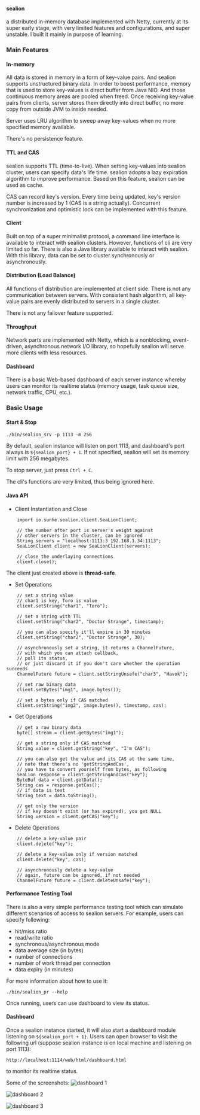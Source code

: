 #### sealion
a distributed in-memory database implemented with Netty, currently at its super early stage, with very limited features and configurations, and super unstable. I built it mainly in purpose of learning.

### Main Features
#### In-memory
All data is stored in memory in a form of key-value pairs. And sealion supports unstructured binary data. In order to boost performance, memory that is used to store key-values is direct buffer from Java NIO. And those continuous memory areas are pooled when freed. Once receiving key-value pairs from clients, server stores them directly into direct buffer, no more copy from outside JVM to inside needed.

Server uses LRU algorithm to sweep away key-values when no more specified memory available.

There's no persistence feature.

#### TTL and CAS
sealion supports TTL (time-to-live). When setting key-values into sealion cluster, users can specify data's life time. sealion adopts a lazy expiration algorithm to improve performance. Based on this feature, sealion can be used as cache.

CAS can record key's version. Every time being updated, key's version number is increased by 1 (CAS is a string actually). Concurrent synchronization and optimistic lock can be implemented with this feature.

#### Client
Built on top of a super minimalist protocol, a command line interface is available to interact with sealion clusters. However, functions of cli are very limited so far. There is also a Java library available to interact with sealion. With this library, data can be set to cluster synchronously or asynchronously.

#### Distribution (Load Balance)
All functions of distribution are implemented at client side. There is not any communication between servers. With consistent hash algorithm, all key-value pairs are evenly distributed to servers in a single cluster.

There is not any failover feature supported.

#### Throughput
Network parts are implemented with Netty, which is a nonblocking, event-driven, asynchronous network I/O library, so hopefully sealion will serve more clients with less resources.

#### Dashboard
There is a basic Web-based dashboard of each server instance whereby users can monitor its realtime status (memory usage, task queue size, network traffic, CPU, etc.).

### Basic Usage
#### Start & Stop
```
./bin/sealion_srv -p 1113 -m 256
```
By default, sealion instance will listen on port 1113, and dashboard's port always is `${sealion_port} + 1`. If not specified, sealion will set its memory limit with 256 megabytes.

To stop server, just press `Ctrl + C`.

The cli's functions are very limited, thus being ignored here.

#### Java API
- Client Instantiation and Close
```
    import io.sunhe.sealion.client.SeaLionClient;

    // the number after port is server's weight against
    // other servers in the cluster, can be ignored
    String servers = "localhost:1113:3 192.168.1.34:1113";
    SeaLionClient client = new SeaLionClient(servers);

    // close the underlaying connections
    client.close();
```
The client just created above is **thread-safe**.

- Set Operations
```
    // set a string value
    // char1 is key, Toro is value
    client.setString("char1", "Toro");

    // set a string with TTL
    client.setString("char2", "Doctor Strange", timestamp);

    // you can also specify it'll expire in 30 minutes
    client.setString("char2", "Doctor Strange", 30);

    // asynchronously set a string, it returns a ChannelFuture,
    // with which you can attach callback,
    // poll its status,
    // or just discard it if you don't care whether the operation succeeds
    ChannelFuture future = client.setStringUnsafe("char3", "Havok");

    // set raw binary data
    client.setBytes("img1", image.bytes());

    // set a bytes only if CAS matched
    client.setString("img2", image.bytes(), timestamp, cas);
```

- Get Operations
```
    // get a raw binary data
    byte[] stream = client.getBytes("img1");

    // get a string only if CAS matched
    String value = client.getString("key", "I'm CAS");

    // you can also get the value and its CAS at the same time,
    // note that there's no 'getStringAndCas',
    // you have to convert yourself from bytes, as following
    SeaLion response = client.getStringAndCas("key");
    ByteBuf data = client.getData();
    String cas = response.getCas();
    // if data is text
    String text = data.toString();

    // get only the version
    // if key doesn't exist (or has expired), you get NULL
    String version = client.getCAS("key");
```

- Delete Operations
```
    // delete a key-value pair
    client.delete("key");

    // delete a key-value only if version matched
    client.delete("key", cas);

    // asynchronously delete a key-value
    // again, future can be ignored, if not needed
    ChannelFuture future = client.deleteUnsafe("key");
```

#### Performance Testing Tool
There is also a very simple performance testing tool which can simulate different scenarios of access to sealion servers. For example, users can specify following:
- hit/miss ratio
- read/write ratio
- synchronous/asynchronous mode
- data average size (in bytes)
- number of connections
- number of work thread per connection
- data expiry (in minutes)

For more information about how to use it:
```
./bin/sealion_pr --help
```

Once running, users can use dashboard to view its status.

#### Dashboard
Once a sealion instance started, it will also start a dashboard module listening on `${sealion_port + 1}`. Users can open browser to visit the following url (suppose sealion instance is on local machine and listening on port 1113):

    http://localhost:1114/web/html/dashboard.html

to monitor its realtime status.

Some of the screenshots:
![dashboard 1](https://raw.githubusercontent.com/bidiu/sealion/refactor/src/main/resources/web/img/screenshot%201.png?raw=true)

![dashboard 2](https://raw.githubusercontent.com/bidiu/sealion/refactor/src/main/resources/web/img/screenshot%202.png?raw=true)

![dashboard 3](https://raw.githubusercontent.com/bidiu/sealion/refactor/src/main/resources/web/img/screenshot%203.png?raw=true)
